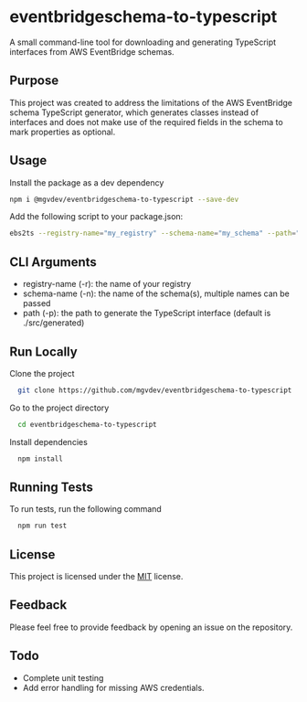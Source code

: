 # eventbridgeschema-to-typescript

A small command-line tool for downloading and generating TypeScript interfaces from AWS EventBridge schemas.

## Purpose

This project was created to address the limitations of the AWS EventBridge schema TypeScript generator, which generates classes instead of interfaces and does not make use of the required fields in the schema to mark properties as optional.

## Usage

Install the package as a dev dependency

```bash
npm i @mgvdev/eventbridgeschema-to-typescript --save-dev
```

Add the following script to your package.json:

```bash
ebs2ts --registry-name="my_registry" --schema-name="my_schema" --path="./src/generated"
```

## CLI Arguments

- registry-name (-r): the name of your registry
- schema-name (-n): the name of the schema(s), multiple names can be passed
- path (-p): the path to generate the TypeScript interface (default is ./src/generated)

## Run Locally

Clone the project

```bash
  git clone https://github.com/mgvdev/eventbridgeschema-to-typescript
```

Go to the project directory

```bash
  cd eventbridgeschema-to-typescript
```

Install dependencies

```bash
  npm install
```

## Running Tests

To run tests, run the following command

```bash
  npm run test
```

## License

This project is licensed under the [MIT](https://choosealicense.com/licenses/mit/) license.

## Feedback

Please feel free to provide feedback by opening an issue on the repository.

## Todo

- Complete unit testing
- Add error handling for missing AWS credentials.
